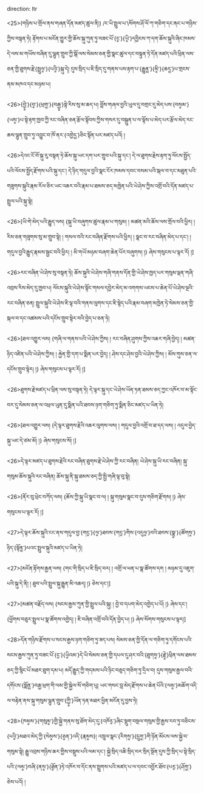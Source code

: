 direction: ltr

<25>(གཉིས་པ་གྲོལ་ནས་གཞན་དོན་མཛད་ཚུལ་ནི།) /ང་ཡི་སྤྲུལ་པ་\སོགས་ཤོ་ལོ་ཀ་གཅིག་དང་རྐང་པ་གཉིས་ཀྱིས་བསྟན་ཏེ། རྟོགས་པ་མངོན་གྱུར་གྱི་ཆོས་སྐུ་ཀུན་ཏུ་བཟང་པོ་{ང༵་}{ཡི༵་}དབྱིངས་ཀ་དག་ཆོས་སྐུའི་ཞིང་ཁམས་དེ་ལས་མ་གཡོས་བཞིན་དུ་ལྷུན་གྲུབ་ཀྱི་སྒོ་ལས་སེམས་ཅན་གྱི་སྣང་ཚུལ་དང་བསྟུན་ཏེ་དོན་མཛད་པའི་ཕྲིན་ལས་ཅན་གྱི་ཐུགས་རྗེ་{སྤྲུལ༵་}{པའི༵་}སྐུ་དེ། དུས་སྲིད་པ་ཇི་སྲིད་དུ་གནས་པས་རྟག་པ་{རྒྱུན༵་}{མི༵་}{ཆད༵་}པ་གྲངས་ནམ་མཁའ་དང་མཉམ་པ། 

<26>{བྱེ༵་}{བ༵་}{ཕྲག༵་}{བརྒྱ༵་}སྟེ་རིས་སུ་མ་ཆད་པ། བློས་གཞལ་བྱའི་ཡུལ་དུ་བགྲང་དུ་མེད་པས་{བས༵མ་}{ཡས༵་}པ་སྟེ་རྟག་ཁྱབ་ཀྱི་རང་བཞིན་ཅན་རྩོལ་སྟོབས་ཀྱིས་གསར་དུ་བསྐྲུན་པ་ལ་ལྟོས་པ་མེད་པར་རྩོལ་མེད་རང་ཆས་ལྷུན་གྲུབ་ཏུ་འབྱུང་བ་ཁོ་ནར་{འགྱེད༵་}ཅིང་སྟོན་པར་མཛད་པའོ། །

<26>དེའང་ངོ་བོ་སྐུ་རུ་བསྟན་ཏེ་ཆོས་སྐུ་ཡང་དག་པར་གྲུབ་པའི་སྐུ་དང་། དེ་ལ་ཐུགས་རྗེས་རྟག་ཏུ་ལོངས་སྤྱོད་པའི་ལོངས་སྤྱོད་རྫོགས་པའི་སྐུ་དང་། དེ་ཉིད་གདུལ་བྱའི་སྣང་ངོར་ཁམས་དབང་བསམ་པའི་སྐལ་བ་དང་མཐུན་པའི་གཟུགས་སྐུའི་རྣམ་རོལ་ཅིར་ཡང་འཆར་བའི་རྣམ་པ་ཐམས་ཅད་མཁྱེན་པའི་ཡེ་ཤེས་ཀྱིས་འགྲོ་བའི་དོན་མཛད་པ་སྤྲུལ་པའི་སྐུ་སྟེ། 

<26>[ཡི་གེ་མེད་པའི་རྒྱུད་ལས། 
{སྐུ་ཡི་བཞུགས་ཚུལ་རྣམ་པ་གསུམ། །
མཚན་མའི་ཆོས་ལས་གྲོལ་བའི་ཕྱིར། །
རིས་ཅན་གཟུགས་སུ་མ་གྲུབ་སྟེ། །
གསལ་བའི་རང་བཞིན་རྫོགས་པའི་ཕྱིར། །
སྣང་བ་རང་བཞིན་མེད་པ་དང་། །
གདུལ་བྱའི་རྒྱུད་རྣམས་སྦྱང་བའི་ཕྱིར། །
མི་གཡོ་མཉམ་བཞག་ཆེན་པོར་བཞུགས། །}
ཞེས་གསུངས་པ་ལྟར་རོ། །]

<26>རང་བཞིན་ཡེ་ཤེས་སུ་བསྟན་ཏེ། ཆོས་སྐུའི་ཡེ་ཤེས་གཞི་གནས་དོན་གྱི་ཡེ་ཤེས་ཁྱད་པར་གསུམ་ལྡན་གཞི་འབྲས་རིས་མེད་དུ་ཁྱབ་པ། ལོངས་སྐུའི་ཡེ་ཤེས་སྟོང་གསལ་དབྱེར་མེད་མ་འགགས་ཡངས་པ་ཆེན་པོ་ཡེ་ཤེས་ལྔའི་རང་བཞིན་ཅན། སྤྲུལ་སྐུའི་ཡེ་ཤེས་ཇི་ལྟ་བའི་གནས་ལུགས་དང་ཇི་སྙེད་པའི་རྣམ་བཞག་མཁྱེན་ཏེ་སེམས་ཅན་གྱི་སྐལ་བ་དང་འཚམས་པའི་དངོས་གྲུབ་སྟེར་བའི་བྱེད་པ་ཅན་ཏེ། 

<26>[ཐལ་འགྱུར་ལས། 
{གཞི་ལ་གནས་པའི་ཡེ་ཤེས་ཀྱིས། །
རང་བཞིན་ཤུགས་ཀྱིས་འཆར་གཞི་བྱེད། །
མཚན་ཉིད་འཛིན་པའི་ཡེ་ཤེས་ཀྱིས། །
རྐྱེན་གྱི་དག་པ་སྨིན་པར་བྱེད། །
ཤེས་དང་ཤེས་བྱའི་ཡེ་ཤེས་ཀྱིས། །
མོས་གུས་ཅན་ལ་དངོས་གྲུབ་སྟེར། །}
ཞེས་གསུངས་པ་ལྟར་རོ། །]

<26>ཐུགས་རྗེ་མཛད་པ་ཕྲིན་ལས་སུ་བསྟན་ཏེ། དེ་ལྟར་སྐུ་དང་ཡེ་ཤེས་ཡོན་ཏན་ཐམས་ཅད་ཀྱང་འཁོར་བ་མ་སྟོང་བར་དུ་སེམས་ཅན་ལ་འཕྲལ་ཡུན་དུ་སྨིན་པའི་ཐབས་ཉག་གཅིག་ཏུ་སྨིན་ཅིང་མཛད་པ་ཡིན་ཏེ། 

<26>[ཐལ་འགྱུར་ལས། 
{དེ་ལྟར་ཐུགས་རྗེའི་འཆར་ལུགས་ལས། །
གདུལ་བྱའི་འགྲོ་བ་ཐ་དད་ལས། །
འདུལ་བྱེད་སྐུ་ཡང་དེ་ཙམ་མོ། །}
ཞེས་གསུངས་སོ། །]

<26>དེ་ལྟར་མཛད་པ་ཐུགས་རྗེའི་རང་བཞིན་ཐུགས་རྗེ་ཡེ་ཤེས་ཀྱི་རང་བཞིན། ཡེ་ཤེས་སྐུ་ཡི་རང་བཞིན། སྐུ་གསུམ་ཆོས་སྐུའི་རང་བཞིན། ཆོས་སྐུ་ནི་སྐུ་ཐམས་ཅད་ཀྱི་སྤྱི་གཞི་ལྟ་བུ་སྟེ། 

<26>[ནོར་བུ་ཕྲེང་བཀོད་ལས། 
{ཆོས་ཀྱི་སྐུ་ཡི་སྣང་བ་ལ། །
སྐུ་གསུམ་སྣང་བ་དུས་གཅིག་རྫོགས། །}
ཞེས་གསུངས་པ་ལྟར་རོ། །]

<27>དེ་ལྟར་ཆོས་སྐུའི་ངང་ནས་གདུལ་བྱ་{གང༵་}{ལ༵་}ཐབས་{གང༵་}གིས་{འདུལ༵་}བའི་ཐབས་{སྣ༵་}{ཚོགས༵་}ཉིད་{སྟོན༵་}པའང་སྤྲུལ་སྐུའི་མཛད་པ་ཡིན་ཏེ། 

<27>[མངོན་རྟོགས་རྒྱན་ལས། 
{གང་གི་སྲིད་པ་ཇི་སྲིད་བར། །
འགྲོ་ལ་ཕན་པ་སྣ་ཚོགས་དག །
མཉམ་དུ་འཇུག་པའི་སྐུ་དེ་ནི། །
ཐུབ་པའི་སྤྲུལ་སྐུ་རྒྱུན་མི་འཆད། །}
ཅེས་དང་།]

<27>[མཚན་བརྗོད་ལས། 
{སངས་རྒྱས་ཀུན་གྱི་སྤྲུལ་པའི་སྐུ། །
བྱེ་བ་དཔག་མེད་འགྱེད་པ་པོ། །}
ཞེས་དང་།
{ཕྱོགས་བཅུར་སྤྲུལ་པ་སྣ་ཚོགས་འགྱེད། །
ཇི་བཞིན་འགྲོ་བའི་དོན་བྱེད་པ། །}
ཞེས་སོགས་གསུངས་པ་ལྟར།]

<28>དོན་གཉིས་རྫོགས་པ་སངས་རྒྱས་ཉག་གཅིག་ཏུ་ཟད་པས། སེམས་ཅན་གྱི་དོན་ལ་གཅིག་ཏུ་དགོངས་པའི་སངས་རྒྱས་ཀུན་ཏུ་བཟང་པོ་{ང༵་}{ཡི༵འམ་}དེ་ཡི་སེམས་ཅན་གྱི་དཔལ་དུ་ཤར་བའི་{ཐུགས༵་}{རྗེ༵་}ཕྲིན་ལས་ཐམས་ཅད་ཀྱི་སྙིང་པོ་མཐར་ཐུག་དམ་པ། མདོ་རྒྱུད་ཀྱི་གདམས་པའི་ཉིང་བཅུད་གཅིག་ཏུ་དྲིལ་བ། དུས་གསུམ་རྒྱལ་བའི་དགོངས་{སྨོན༵་}བརྒྱ་ཕྲག་གི་ལམ་གྱི་སྐྱེལ་སོ་གཅིག་པུ། ཡང་གསང་བླ་མེད་རྫོགས་པ་ཆེན་པོའི་{ལམ༵་}མཆོག་འདི་ལ་བརྟེན་ནས་སྐུ་གསུམ་ལྷུན་གྲུབ་{ཀྱི༵་}ཡོན་ཏན་མཐར་ཕྱིན་མངོན་དུ་བྱས་ཏེ། 

<28>{ཁམ༵ས་}{གསུམ༵་}གྱི་སྐྱེ་གནས་སུ་ཐོག་མེད་དུ་{འཁོར༵་}ཞིང་སྡུག་བསྔལ་གསུམ་གྱི་རྒྱས་རབ་ཏུ་བཅིངས་{པའི༵་}མཐའ་མེད་ཀྱི་{སེམ༵ས་}{ཅ༵ན་}འདི་{རྣམ༵ས}། འཁྲུལ་སྣང་{རིགས༵་}{དྲུག༵་}གི་ཉོན་མོངས་ལས་སྐྱེ་བ་གསུམ་སྟེ། རྒྱུ་འབྲས་གཉིས་ཆར་གྱིས་བསྡུས་པའི་ལམ་དང་། སྐྱེ་སྲིད་འཆི་སྲིད་བར་སྲིད་སྔོན་དུས་ཀྱི་སྲིད་པ་སྟེ་སྲིད་པའི་{ལམ༵་}བཞི་{ནས༵་}{ཐོ༵ན་}ཏེ་འཁོར་བ་དོང་ནས་སྤྲུགས་པའི་མཛད་པ་ལ་དབང་འབྱོར་ཐོབ་{པར༵་}{ཤོག༵་}ཅེས་པའོ། །
